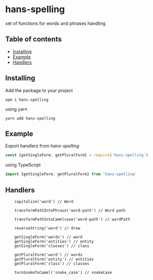 # hans-spelling
set of functions for words and phrases handling

## Table of contents
* [Installing](#installing)
* [Example](#example)
* [Handlers](#handlers)

<a name="installing"><h2>Installing</h2></a>
Add the package to your project
```
npm i hans-spelling
```
using yarn
```
yarn add hans-spelling
```


<a name="example"><h2>Example</h2></a>

Export handlers from *hans-spelling*

```javascript
const {getSingleForm, getPluralForm} = require('hans-spelling')
```
using TypeScript
```typescript
import {getSingleForm, getPluralForm} from 'hans-spelling'
```

<a name="handlers"><h2>Handlers</h2></a>

```
    capitalize('word') // Word
```
```
    transformPathIntoPhrase('word-path') // Word path
```
```
    transformPathIntoCamelcase('word-path') // wordPath
```
```
    reverseString('word') // drow
```
```
    getSingleForm('words') // word
    getSingleForm('entities') // entity
    getSingleForm('classes') // class
```
```
    getPluralForm('word') // words
    getPluralForm('entity') // entities
    getPluralForm('class') // classes
```
```
    turnSnakeToCamel('snake_case') // snakeCase
```
